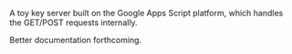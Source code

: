 A toy key server built on the Google Apps Script platform, which handles the GET/POST requests internally.

Better documentation forthcoming.
